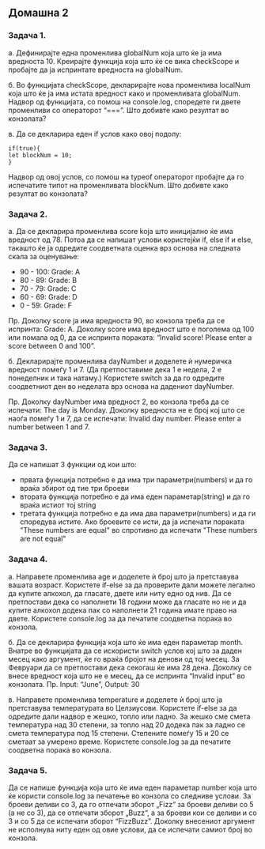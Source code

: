 ## Домашна 2

### Задача 1.

а. Дефинирајте една променлива globalNum која што ќе ја има вредноста 10. Креирајте функција која што ќе се вика checkScope и пробајте да ја испринтате вредноста на globalNum.

б. Во функцијата checkScope, декларирајте нова променлива localNum која што ќе ја има истата вредност како и променливата globalNum. Надвор од функцијата, со помош на console.log, споредете ги двете променливи со операторот “===”. Што добивте како резултат во конзолата?

в. Да се декларира еден if услов како овој подолу:

```
if(true){
let blockNum = 10;
}
```

Надвор од овој услов, со помош на typeof операторот пробајте да го испечатите типот на променливата blockNum. Што добивте како резултат во конзолата?

### Задача 2.

a. Да се декларира променлива score koja што иницијално ќе има вредност од 78. Потоа да се напишат услови користејќи if, else if и else, такашто ќе ја одредите соодветната оценка врз основа на следната скала за оценување:

- 90 - 100: Grade: А
- 80 - 89: Grade: B
- 70 - 79: Grade: C
- 60 - 69: Grade: D
- 0 - 59: Grade: F

Пр. Доколку score ja има вредноста 90, во конзола треба да се испринта: Grade: A. Доколку score има вредност што е поголема од 100 или помала од 0, да се испринта пораката: “Invalid score! Please enter a score between 0 and 100”.

б. Декларирајте променлива dayNumber и доделете ѝ нумеричка вредност помеѓу 1 и 7. (Да претпоставиме дека 1 е недела, 2 е понеделник и така натаму.) Користете switch за да го одредите соодветниот ден во неделата врз основа на дадениот dayNumber.

Пр. Доколку dayNumber има вредност 2, во конзола треба да се испечати: The day is Monday. Доколку вредноста не е број кој што се наоѓа помеѓу 1 и 7, да се испечати: Invalid day number. Please enter a number between 1 and 7.

### Задача 3.

Да се напишат 3 функции од кои што:

- првата функција потребно е да има три параметри(numbers) и да го враќа збирот од тие три броеви
- втората функција потребно е да има еден параметар(string) и да го враќа истиот тој string
- третата функција потребно е да има два параметри(numbers) и да ги споредува истите. Ако броевите се исти, да ја испечати пораката "These numbers are equal" во спротивно да испечати "These numbers are not equal"

### Задача 4.

а. Направете променлива age и доделете ѝ број што ја претставува вашата возраст.
Користете if-else за да проверите дали можете легално да купите алкохол, да гласате, двете или ниту едно од нив. Да се претпостави дека со наполнети 18 години може да гласате но не и да купите алкохол додека пак со наполнети 21 година имате право на двете. Користете console.log за да печатите соодветна порака во конзола.

б. Да се декларира функција која што ќе има еден параметар month. Внатре во функцијата да се искористи switch услов кој што за даден месец како аргумент, ќе го враќа бројот на денови од тој месец. За Февруари да се претпостави дека секогаш ќе има 28 дена. Доколку се внесе вредност која што не е месец, да се испринта “Invalid input” во конзолата.
Пр. Input: “June”, Output: 30

в. Направете променлива temperature и доделете ѝ број што ја претставува температурата во Целзиусови.
Користете if-else за да одредите дали надвор е жешко, топло или ладно. За жешко сме смета температура над 30 степени, за топло над 20 додека пак за ладно се смета температура под 15 степени. Степените помеѓу 15 и 20 се сметаат за умерено време. Користете console.log за да печатите соодветна порака во конзола.

### Задача 5.

Да се напише функција која што ќе има еден параметар number која што ќе користи console.log за печатење во конзола со следниве услови. За броеви деливи со 3, да го отпечати зборот „Fizz“ за броеви деливи со 5 (а не со 3), да се отпечати зборот „Buzz“, а за броеви кои се деливи и со 3 и со 5 да се испечати зборот “FizzBuzz”. Доколку внесениот аргумент не исполнува ниту еден од овие услови, да се испечати самиот број во конзола.
